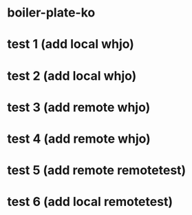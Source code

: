# boiler-plate-ko

# test 1 (add local whjo)

# test 2 (add local whjo)

# test 3 (add remote whjo)

# test 4 (add remote whjo)

# test 5 (add remote remotetest)

# test 6 (add local remotetest)
